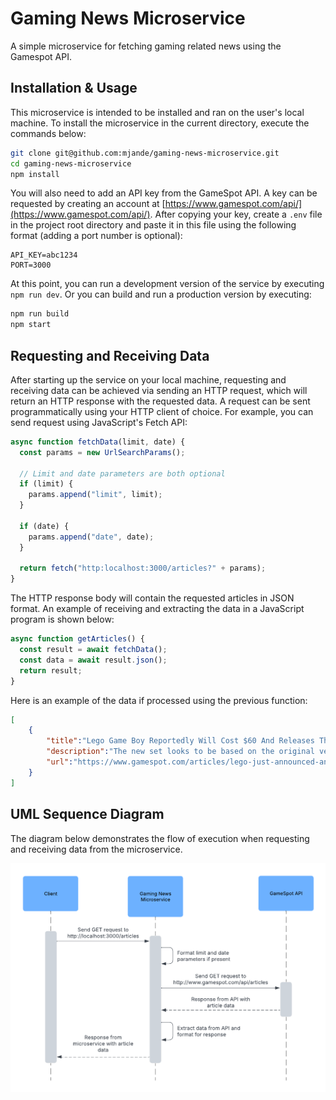 # Gaming News Microservice

A simple microservice for fetching gaming related news using the Gamespot API.

## Installation & Usage

This microservice is intended to be installed and ran on the user's local machine. To install the microservice in the current directory, execute the commands below:

```sh
git clone git@github.com:mjande/gaming-news-microservice.git
cd gaming-news-microservice
npm install
```

You will also need to add an API key from the GameSpot API. A key can be requested by creating an account at [https://www.gamespot.com/api/](https://www.gamespot.com/api/). After copying your key, create a `.env` file in the project root directory and paste it in this file using the following format (adding a port number is optional):

```
API_KEY=abc1234
PORT=3000
```

At this point, you can run a development version of the service by executing `npm run dev`. Or you can build and run a production version by executing:

```sh
npm run build
npm start
```

## Requesting and Receiving Data

After starting up the service on your local machine, requesting and receiving data can be achieved via sending an HTTP request, which will return an HTTP response with the requested data. A request can be sent programmatically using your HTTP client of choice. For example, you can send request using JavaScript's Fetch API:

```js
async function fetchData(limit, date) {
  const params = new UrlSearchParams();

  // Limit and date parameters are both optional
  if (limit) {
    params.append("limit", limit);
  }

  if (date) {
    params.append("date", date);
  }

  return fetch("http:localhost:3000/articles?" + params);
}
```

The HTTP response body will contain the requested articles in JSON format. An example of receiving and extracting the data in a JavaScript program is shown below:

```js
async function getArticles() {
  const result = await fetchData();
  const data = await result.json();
  return result;
}
```

Here is an example of the data if processed using the previous function:

```json
[
    {
        "title":"Lego Game Boy Reportedly Will Cost $60 And Releases This October",
        "description":"The new set looks to be based on the original version of the classic gaming handheld.",
        "url":"https://www.gamespot.com/articles/lego-just-announced-an-official-nintendo-game-boy-set-releases-this-october/1100-6528723/"
    }
]
```

## UML Sequence Diagram

The diagram below demonstrates the flow of execution when requesting and receiving data from the microservice.

![UML Sequence Diagram](sequence-diagram.png)

